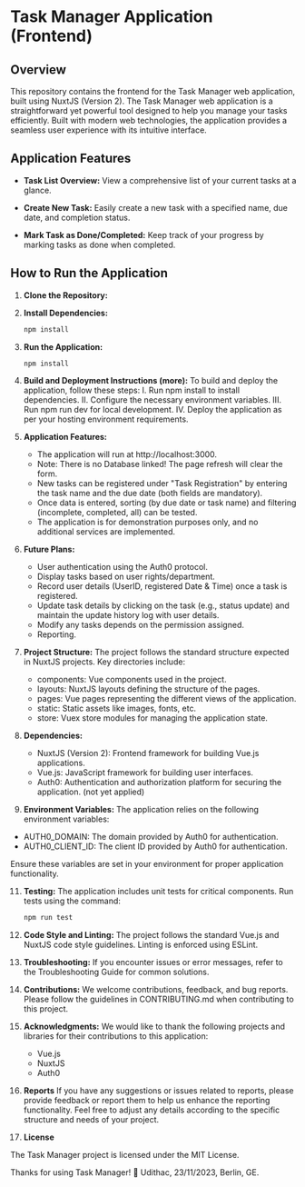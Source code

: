 # Task Manager Application (Frontend)

## Overview

This repository contains the frontend for the Task Manager web application, built using NuxtJS (Version 2). The Task Manager web application is a straightforward yet powerful tool designed to help you manage your tasks efficiently. Built with modern web technologies, the application provides a seamless user experience with its intuitive interface.

## Application Features

- **Task List Overview:** View a comprehensive list of your current tasks at a glance.

- **Create New Task:** Easily create a new task with a specified name, due date, and completion status.

- **Mark Task as Done/Completed:** Keep track of your progress by marking tasks as done when completed.

## How to Run the Application

1. **Clone the Repository:**

2. **Install Dependencies:**
      ```bash
      npm install
   
3. **Run the Application:**
      ```bash
      npm install
   
   
5. **Build and Deployment Instructions (more):**
   To build and deploy the application, follow these steps:
   I. Run npm install to install dependencies.
   II. Configure the necessary environment variables.
   III. Run npm run dev for local development.
   IV. Deploy the application as per your hosting environment requirements.

6. **Application Features:**
    - The application will run at http://localhost:3000.
    - Note: There is no Database linked! The page refresh will clear the form.
    - New tasks can be registered under "Task Registration" by entering the task name and the due date (both fields are mandatory).
    - Once data is entered, sorting (by due date or task name) and filtering (incomplete, completed, all) can be tested.
    - The application is for demonstration purposes only, and no additional services are implemented.

7. **Future Plans:**
    - User authentication using the Auth0 protocol.
    - Display tasks based on user rights/department.
    - Record user details (UserID, registered Date & Time) once a task is registered.
    - Update task details by clicking on the task (e.g., status update) and maintain the update history log with user details.
    - Modify any tasks depends on the permission assigned.
    - Reporting.
      
8. **Project Structure:**
   The project follows the standard structure expected in NuxtJS projects. Key directories include:
    -  components: Vue components used in the project.
    -  layouts: NuxtJS layouts defining the structure of the pages.
    -  pages: Vue pages representing the different views of the application.
    -  static: Static assets like images, fonts, etc.
    -  store: Vuex store modules for managing the application state.
   
9. **Dependencies:**
    - NuxtJS (Version 2): Frontend framework for building Vue.js applications.
    - Vue.js: JavaScript framework for building user interfaces.
    - Auth0: Authentication and authorization platform for securing the application. (not yet applied)

10. **Environment Variables:**
    The application relies on the following environment variables:

   - AUTH0_DOMAIN: The domain provided by Auth0 for authentication.
   - AUTH0_CLIENT_ID: The client ID provided by Auth0 for authentication.
   
   Ensure these variables are set in your environment for proper application functionality.

11. **Testing:**
The application includes unit tests for critical components. Run tests using the command:
    ```bash
    npm run test

12. **Code Style and Linting:**
   The project follows the standard Vue.js and NuxtJS code style guidelines. Linting is enforced using ESLint.

13. **Troubleshooting:**
    If you encounter issues or error messages, refer to the Troubleshooting Guide for common solutions.
    
14. **Contributions:**
    We welcome contributions, feedback, and bug reports. Please follow the guidelines in CONTRIBUTING.md when contributing to this project.
    
15. **Acknowledgments:**
    We would like to thank the following projects and libraries for their contributions to this application:

      - Vue.js
      - NuxtJS
      - Auth0

16. **Reports**
    If you have any suggestions or issues related to reports, please provide feedback or report them to help us enhance the reporting functionality.
    Feel free to adjust any details according to the specific structure and needs of your project.
    
17. **License**

The Task Manager project is licensed under the MIT License.

Thanks for using Task Manager! 🚀 Udithac, 23/11/2023, Berlin, GE.
